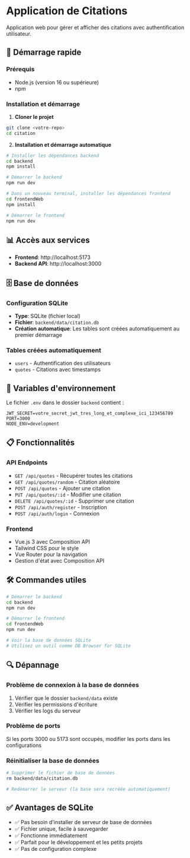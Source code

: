 # Application de Citations

Application web pour gérer et afficher des citations avec authentification utilisateur.

## 🚀 Démarrage rapide

### Prérequis
- Node.js (version 16 ou supérieure)
- npm

### Installation et démarrage

1. **Cloner le projet**
```bash
git clone <votre-repo>
cd citation
```

2. **Installation et démarrage automatique**
```bash
# Installer les dépendances backend
cd backend
npm install

# Démarrer le backend
npm run dev

# Dans un nouveau terminal, installer les dépendances frontend
cd frontendWeb
npm install

# Démarrer le frontend
npm run dev
```

## 📊 Accès aux services

- **Frontend**: http://localhost:5173
- **Backend API**: http://localhost:3000

## 🗄️ Base de données

### Configuration SQLite
- **Type**: SQLite (fichier local)
- **Fichier**: `backend/data/citation.db`
- **Création automatique**: Les tables sont créées automatiquement au premier démarrage

### Tables créées automatiquement
- `users` - Authentification des utilisateurs
- `quotes` - Citations avec timestamps

## 🔧 Variables d'environnement

Le fichier `.env` dans le dossier `backend` contient :
```env
JWT_SECRET=votre_secret_jwt_tres_long_et_complexe_ici_123456789
PORT=3000
NODE_ENV=development
```

## 📋 Fonctionnalités

### API Endpoints
- `GET /api/quotes` - Récupérer toutes les citations
- `GET /api/quotes/random` - Citation aléatoire
- `POST /api/quotes` - Ajouter une citation
- `PUT /api/quotes/:id` - Modifier une citation
- `DELETE /api/quotes/:id` - Supprimer une citation
- `POST /api/auth/register` - Inscription
- `POST /api/auth/login` - Connexion

### Frontend
- Vue.js 3 avec Composition API
- Tailwind CSS pour le style
- Vue Router pour la navigation
- Gestion d'état avec Composition API

## 🛠️ Commandes utiles

```bash
# Démarrer le backend
cd backend
npm run dev

# Démarrer le frontend
cd frontendWeb
npm run dev

# Voir la base de données SQLite
# Utilisez un outil comme DB Browser for SQLite
```

## 🔍 Dépannage

### Problème de connexion à la base de données
1. Vérifier que le dossier `backend/data` existe
2. Vérifier les permissions d'écriture
3. Vérifier les logs du serveur

### Problème de ports
Si les ports 3000 ou 5173 sont occupés, modifier les ports dans les configurations

### Réinitialiser la base de données
```bash
# Supprimer le fichier de base de données
rm backend/data/citation.db

# Redémarrer le serveur (la base sera recréée automatiquement)
```

## ✅ Avantages de SQLite

- ✅ Pas besoin d'installer de serveur de base de données
- ✅ Fichier unique, facile à sauvegarder
- ✅ Fonctionne immédiatement
- ✅ Parfait pour le développement et les petits projets
- ✅ Pas de configuration complexe 